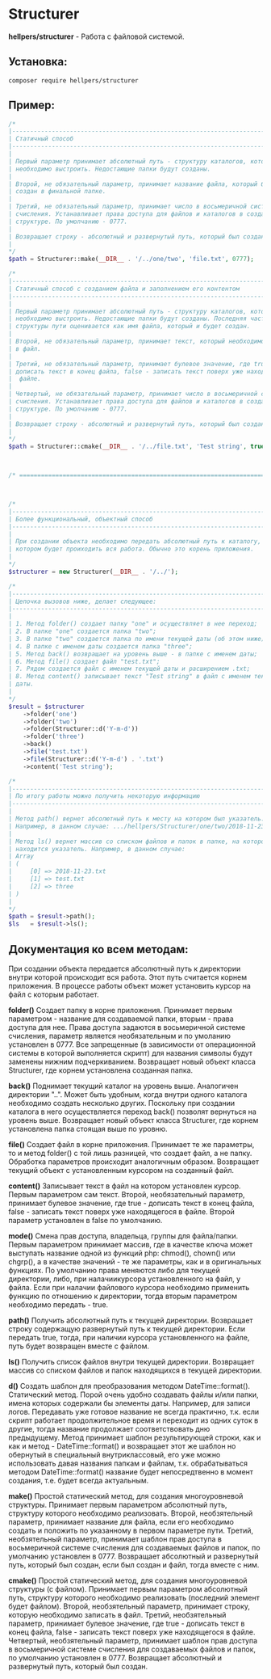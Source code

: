 # Structurer
**hellpers/structurer** - Работа с файловой системой.

## Установка:
	composer require hellpers/structurer

## Пример:
```php
/*
|------------------------------------------------------------------------------
| Статичный способ
|------------------------------------------------------------------------------
|
| Первый параметр принимает абсолютный путь - структуру каталогов, которую
| необходимо выстроить. Недостающие папки будут созданы.
|
| Второй, не обязательный параметр, принимает название файла, который будет
| создан в финальной папке.
|
| Третий, не обязательный параметр, принимает число в восьмеричной системе
| счисления. Устанавливает права доступа для файлов и каталогов в создаваемой
| структуре. По умолчанию - 0777.
|
| Возвращает строку - абсолютный и развернутый путь, который был создан.
|
*/
$path = Structurer::make(__DIR__ . '/../one/two', 'file.txt', 0777);

/*
|------------------------------------------------------------------------------
| Статичный способ с созданием файла и заполнением его контентом
|------------------------------------------------------------------------------
|
| Первый параметр принимает абсолютный путь - структуру каталогов, которую
| необходимо выстроить. Недостающие папки будут созданы. Последняя часть
| структуры пути оценивается как имя файла, который и будет создан.
|
| Второй, не обязательный параметр, принимает текст, который необходимо записать
| в файл.
|
| Третий, не обязательный параметр, принимает булевое значение, где true -
| дописать текст в конец файла, false - записать текст поверх уже находящегося в
|  файле.
|
| Четвертый, не обязательный параметр, принимает число в восьмеричной системе
| счисления. Устанавливает права доступа для файлов и каталогов в создаваемой
| структуре. По умолчанию - 0777.
|
| Возвращает строку - абсолютный и развернутый путь, который был создан.
|
*/
$path = Structurer::cmake(__DIR__ . '/../file.txt', 'Test string', true, 0777);



/* ========================================================================= */



/*
|------------------------------------------------------------------------------
| Более функциональный, объектный способ
|------------------------------------------------------------------------------
|
| При создании объекта необходимо передать абсолютный путь к каталогу, в
| котором будет проиходить вся работа. Обычно это корень приложения.
|
*/
$structurer = new Structurer(__DIR__ . '/../');

/*
|------------------------------------------------------------------------------
| Цепочка вызовов ниже, делает следующее:
|------------------------------------------------------------------------------
|
| 1. Метод folder() создает папку "one" и осуществляет в нее переход;
| 2. В папке "one" создается папка "two";
| 3. В папке "two" создается папка по имени текущей даты (об этом ниже);
| 4. В папке с именем даты создается папка "three";
| 5. Метод back() возвращает на уровень выше - в папке с именем даты;
| 6. Метод file() создает файл "test.txt";
| 7. Рядом создается файл с именем текущей даты и расширением .txt;
| 8. Метод content() записывает текст "Test string" в файл с именем текущей
| даты.
|
*/
$result = $structurer
    ->folder('one')
    ->folder('two')
    ->folder(Structurer::d('Y-m-d'))
    ->folder('three')
    ->back()
    ->file('test.txt')
    ->file(Structurer::d('Y-m-d') . '.txt')
    ->content('Test string');

/*
|------------------------------------------------------------------------------
| По итогу работы можно получить некоторую информацию
|------------------------------------------------------------------------------
|
| Метод path() вернет абсолютный путь к месту на котором был указатель.
| Например, в данном случае: .../hellpers/Structurer/one/two/2018-11-23
|
| Метод ls() вернет массив со списком файлов и папок в папке, на которой
| находится указатель. Например, в данном случае:
| Array
| (
|     [0] => 2018-11-23.txt
|     [1] => test.txt
|     [2] => three
| )
|
*/
$path = $result->path();
$ls   = $result->ls();
```
## Документация ко всем методам:
При создании объекта передается абсолютный путь к директории внутри которой происходит вся работа. Этот путь считается корнем приложения.
В процессе работы объект может установить курсор на файл с которым работает.

**folder()**
Создает папку в корне приложения.
Принимает первым параметром - название для создаваемой папки, вторым - права доступа для нее. Права доступа задаются в восьмеричной системе счисления, параметр является необязательным и по умоланию установлен в 0777. Все запрещенные (в зависимости от операционной системы в которой выполняется
скрипт) для названия символы будут заменены нижним подчеркиванием.
Возвращает новый объект класса Structurer, где корнем установлена созданная
папка.

**back()**
Поднимает текущий каталог на уровень выше. Аналогичен директории "..".
Может быть удобным, когда внутри одного каталога необходимо создать несколько других. Поскольку при создании каталога в него осуществляется переход back() позволят вернуться на уровень выше.
Возвращает новый объект класса Structurer, где корнем установлена папка стоящая выше по уровню.

**file()**
Создает файл в корне приложения.
Принимает те же параметры, то и метод folder() с той лишь разницей, что создает файл, а не папку. Обработка параметров происходит аналогичным образом.
Возвращает текущий объект с установленным курсором на созданный файл.

**content()**
Записывает текст в файл на котором установлен курсор.
Первым параметром сам текст. Второй, необязательный параметр, принимает булевое значение, где true - дописать текст в конец файла, false - записать текст поверх уже находящегося в файле. Второй параметр установлен в false по умолчанию.

**mode()**
Смена прав доступа, владельца, группы для файла/папки.
Первым параметром принимает массив, где в качестве ключа может выступать название одной из функций php: chmod(), chown() или chgrp(), а в качестве значений - те же параметры, как и в оригинальных функциях. По умолчанию права меняются либо для текущей директории, либо, при налачиикурсора установленного на файл, у файла. Если при налачии файлового курсора необходимо применить функцию по отношению к директории, тогда вторым параметром необходимо передать - true.

**path()**
Получить абсолютный путь к текущей директории.
Возвращает строку содержащую развернутый путь к текущей директории.
Если передать true, тогда, при наличии курсора установленного на файле, путь будет возвращен вместе с файлом.

**ls()**
Получить список файлов внутри текущей директории.
Возвращает массив со списком файлов и папок находящихся в текущей директории.

**d()**
Создать шаблон для преобразования методом DateTime::format().
Статический метод.
Порой очень удобно создавать файлы и/или папки, имена которых содержали бы элементы даты. Например, для записи логов. Передавать уже готовое название не всегда практично, т.к. если скрипт работает продолжительное время и переходит из одних суток в другие, тогда название продолжает соответствовать дню предыдущему.
Метод принимает шаблон результирующей строки, как и как и метод - DateTime::format() и возвращает этот же шаблон но обернутый в специальный внутриклассовый, его уже можно использовать давая названия папкам и файлам, т.к. обрабатываться методом DateTime::format() название будет непосредтвенно в момент создания, т.е. будет всегда актуальным.

**make()**
Простой статический метод, для создания многоуровневой структуры.
Принимает первым параметром абсолютный путь, структуру которого необходимо реализовать. Второй, необзятельный параметр, принимает название для файла, если его необходимо создать и положить по указанному в первом параметре пути. Третий, необзятельный параметр, принимает шаблон прав доступа в восьмеричной системе счисления для создаваемых файлов и папок, по умолчанию установлен в 0777.
Возвращает абсолютный и развернутый путь, который был создан, если был создан и файл, тогда вместе с ним.

**cmake()**
Простой статический метод, для создания многоуровневой структуры (с файлом).
Принимает первым параметром абсолютный путь, структуру которого необходимо реализовать (последний элемент будет файлом). Второй, необзятельный параметр, принимает строку, которую необходимо записать в файл. Третий, необзятельный параметр, принимает булевое значение, где true - дописать текст в конец файла, false - записать текст поверх уже находящегося в файле. Четвертый, необзятельный параметр, принимает шаблон прав доступа в восьмеричной системе счисления для создаваемых файлов и папок, по умолчанию установлен в 0777.
Возвращает абсолютный и развернутый путь, который был создан.
